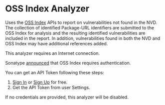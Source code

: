 OSS Index Analyzer
================

Uses the [OSS Index](https://ossindex.sonatype.org/) APIs to report on
vulnerabilities not found in the NVD. The collection of identified Package-URL
identifiers are submitted to the OSS Index for analysis and the resulting
identified vulnerabilities are included in the report. In addition, vulnerabilities
found in both the NVD and OSS Index may have additional references added.

This analyzer requires an Internet connection.

Sonatype [announced](https://ossindex.sonatype.org/doc/auth-required) that OSS Index requires authentication.

You can get an API Token following these steps:
1. [Sign In](https://ossindex.sonatype.org/user/signin) or [Sign Up](https://ossindex.sonatype.org/user/register) for free.
2. Get the API Token from user Settings.

If no credentials are provided, this analyzer will be disabled.
